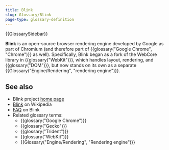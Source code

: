 ```yaml
---
title: Blink
slug: Glossary/Blink
page-type: glossary-definition
---
```


{{GlossarySidebar}}

**Blink** is an open-source browser rendering engine developed by Google as part of Chromium (and therefore part of {{glossary("Google Chrome", "Chrome")}} as well). Specifically, Blink began as a fork of the WebCore library in {{glossary("WebKit")}}, which handles layout, rendering, and {{glossary("DOM")}}, but now stands on its own as a separate {{Glossary("Engine/Rendering", "rendering engine")}}.

## See also

- Blink project [home page](https://www.chromium.org/blink/)
- [Blink](<https://en.wikipedia.org/wiki/Blink_(browser_engine)>) on Wikipedia
- [FAQ](https://www.chromium.org/blink/developer-faq/) on Blink
- Related glossary terms:
  - {{glossary("Google Chrome")}}
  - {{glossary("Gecko")}}
  - {{glossary("Trident")}}
  - {{glossary("WebKit")}}
  - {{Glossary("Engine/Rendering", "Rendering engine")}}
